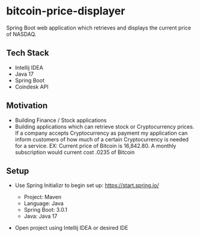 # bitcoin-price-displayer

Spring Boot web application which retrieves and displays the current price of NASDAQ.

## Tech Stack
- Intellij IDEA
- Java 17
- Spring Boot
- Coindesk API

## Motivation
- Building Finance / Stock applications
- Building applications which can retrieve stock or Cryptocurrency prices. If a company accepts Cryptocurrency as payment my application can inform customers of how much of a certain Cryptocurrency is needed for a service.
EX: Current price of Bitcoin is 16,842.80. A monthly subscription would current cost .0235 of Bitcoin

## Setup

- Use Spring Initializr to begin set up: https://start.spring.io/ 
	- Project: Maven
	- Language: Java
	- Spring Boot: 3.0.1
	- Java: Java 17

- Open project using Intellij IDEA or desired IDE
